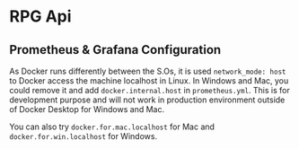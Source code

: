 # RPG Api

## Prometheus & Grafana Configuration

As Docker runs differently between the S.Os, it is used `network_mode: host` to Docker access the machine localhost in Linux.
In Windows and Mac, you could remove it and add `docker.internal.host` in `prometheus.yml`. This is for development purpose and will not work in production environment outside of Docker Desktop for Windows and Mac.

You can also try `docker.for.mac.localhost` for Mac and `docker.for.win.localhost` for Windows.
